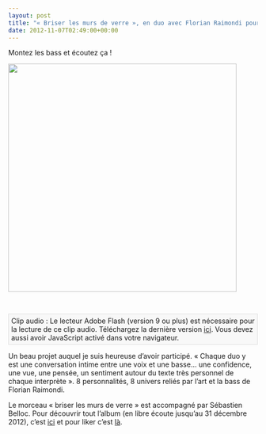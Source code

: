 ```yaml
---
layout: post
title: "« Briser les murs de verre », en duo avec Florian Raimondi pour Spoken Worlds"
date: 2012-11-07T02:49:00+00:00
---
```

<div class="main">
		<p>Montez les bass et écoutez ça !</p>
	<p><a href="http://www.juliecoudry.com/wp-content/uploads/2012/11/studio-triphon-flo-+jc.jpg"><img class="alignleft  wp-image-1419" title="studio triphon flo +jc" src="http://www.juliecoudry.com/wp-content/uploads/2012/11/studio-triphon-flo-+jc.jpg" alt="" width="461" height="461"></a></p>
	<p><span style="font-family: Calibri,sans-serif;"><span style="font-weight: normal;"><br>
<p class="audioplayer_container"><span style="display:block;padding:5px;border:1px solid #dddddd;background:#f8f8f8" id="audioplayer_1">Clip audio : Le lecteur Adobe Flash (version 9 ou plus) est nécessaire pour la lecture de ce clip audio. Téléchargez la dernière version <a href="http://www.adobe.com/shockwave/download/download.cgi?P1_Prod_Version=ShockwaveFlash&amp;promoid=BIOW" title="Download Adobe Flash Player">ici</a>. Vous devez aussi avoir JavaScript activé dans votre navigateur.</span></p>
</span></span></p>
	<p>Un beau projet auquel je suis heureuse d’avoir participé. « Chaque duo y est une conversation intime entre une voix et une basse… une confidence, une vue, une pensée, un sentiment autour du texte très personnel de chaque interprète ». 8 personnalités, 8 univers reliés par l’art et la bass de Florian Raimondi.</p>
	<p>Le morceau « briser les murs de verre » est accompagné par Sébastien Belloc. Pour découvrir tout l’album (en libre écoute jusqu’au 31 décembre 2012), c’est <a href="http://soundcloud.com/spoken-worlds">ici</a> et pour liker c’est <a href="http://www.facebook.com/SpokenWorldsDuos?fref=ts">là</a>.
</p>
<p><span class="st_facebook_buttons" st_title="« Briser les murs de verre », en duo avec Florian Raimondi pour Spoken Worlds" st_url="http://www.juliecoudry.com/1414_briser-les-murs-de-verre-mon-duo-avec-florian-raimondi-pour-spoken-worlds.html" displaytext="facebook"></span><span class="st_twitter_buttons" st_title="« Briser les murs de verre », en duo avec Florian Raimondi pour Spoken Worlds" st_url="http://www.juliecoudry.com/1414_briser-les-murs-de-verre-mon-duo-avec-florian-raimondi-pour-spoken-worlds.html" displaytext="twitter"></span><span class="st_email_buttons" st_title="« Briser les murs de verre », en duo avec Florian Raimondi pour Spoken Worlds" st_url="http://www.juliecoudry.com/1414_briser-les-murs-de-verre-mon-duo-avec-florian-raimondi-pour-spoken-worlds.html" displaytext="email"></span><span class="st_sharethis_buttons" st_title="« Briser les murs de verre », en duo avec Florian Raimondi pour Spoken Worlds" st_url="http://www.juliecoudry.com/1414_briser-les-murs-de-verre-mon-duo-avec-florian-raimondi-pour-spoken-worlds.html" displaytext="sharethis"></span><span class="st_plusone_buttons" st_title="« Briser les murs de verre », en duo avec Florian Raimondi pour Spoken Worlds" st_url="http://www.juliecoudry.com/1414_briser-les-murs-de-verre-mon-duo-avec-florian-raimondi-pour-spoken-worlds.html" displaytext="plusone"></span></p>
</div>